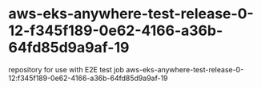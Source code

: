 # aws-eks-anywhere-test-release-0-12-f345f189-0e62-4166-a36b-64fd85d9a9af-19
repository for use with E2E test job aws-eks-anywhere-test-release-0-12:f345f189-0e62-4166-a36b-64fd85d9a9af-19
